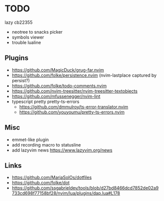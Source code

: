 # TODO

lazy cb22355

- neotree to snacks picker
- symbols viewer
- trouble lualine

## Plugins

- https://github.com/MagicDuck/grug-far.nvim
- https://github.com/folke/persistence.nvim (nvim-lastplace captured by persist?)
- https://github.com/folke/todo-comments.nvim
- https://github.com/nvim-treesitter/nvim-treesitter-textobjects
- https://github.com/mfussenegger/nvim-lint
- typescript pretty pretty-ts-errors
  - https://github.com/dmmulroy/ts-error-translator.nvim
  - https://github.com/youyoumu/pretty-ts-errors.nvim

## Misc

- emmet-like plugin
- add recording macro to statusline
- add lazyvim news https://www.lazyvim.org/news

## Links

- https://github.com/MariaSolOs/dotfiles
- https://github.com/folke/dot
- https://github.com/ssgabrieldev/tools/blob/d27bd8466dcd7852de02a9733cd698f77158bf28/nvim/lua/plugins/dap.lua#L178
